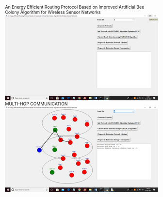 An Energy Efficient Routing Protocol Based on Improved Artificial Bee Colony Algorithm for Wireless Sensor Networks
![image alt](https://github.com/Saikrishnareddy00/An-Energy-Efficient-Routing-Protocol-Based-on-Improved-Artificial-Bee-Colony-Algorithm-for-WSNs/blob/5959b7b84515db0d0fc34f0cec3ac61c7ef288cf/Picture1.png)
MULTI-HOP COMMUNICATION
![image alt](https://github.com/Saikrishnareddy00/An-Energy-Efficient-Routing-Protocol-Based-on-Improved-Artificial-Bee-Colony-Algorithm-for-WSNs/blob/46e1e61479155400ab6e267dd617cfe0088ac34f/Picture2.png)
